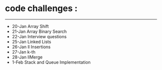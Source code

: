 # code challenges :
---
- 20-Jan Array Shift 
- 21-Jan Array Binary Search 
- 22-Jan Interview questions
- 25-Jan Linked Lists 
- 26-Jan ll Insertions 
- 27-Jan k-th 
- 28-Jan llMerge
- 1-Feb Stack and Queue Implementation
